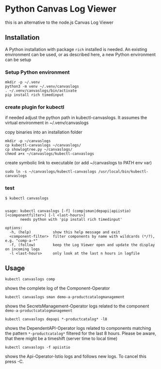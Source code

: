 # Python Canvas Log Viewer

this is an alternative to the node.js Canvas Log Viewer

## Installation

A Python installation with package `rich` installed is needed.
An existing environment can be used, or as described here,
a new Python environment can be setup

### Setup Python environment

```
mkdir -p ~/.venv
python3 -m venv ~/.venv/canvaslogs
. ~/.venv/canvaslogs/bin/activate
pip install rich timedinput
```

### create plugin for kubectl

if needed adjust the python path in kubectl-canvaslogs. 
It assumes the virtual environment in ~/.venv/canvaslogs

copy binaries into an installation folder

```
mkdir -p ~/canvaslogs
cp kubectl-canvaslogs ~/canvaslogs/
cp showlogtree.py ~/canvaslogs/
chmod a+x ~/canvaslogs/kubectl-canvaslogs
```

create symbolic link to executable (or add ~/canvaslogs to PATH env var)

```
sudo ln -s ~/canvaslogs/kubectl-canvaslogs /usr/local/bin/kubectl-canvaslogs
```

### test

```
$ kubectl canvaslogs


usage: kubectl canvaslogs [-f] (comp|sman|depapi|apiistio) [<componentfilter>] [-l <last-hours>]
       needs python with 'pip install rich timedinput'

options:
  -h, (help)          show this help message and exit
  <component-filter>  filter components by name with wildcards (*/?), e.g. "comp-a-*"
  -f, (follow)        keep the Log Viewer open and update the display on incoming logs
  -l <last-hours>     only look at the last n hours in logfile

```

## Usage

```
kubectl canvaslogs comp
```

shows the complete log of the Component-Operator

```
kubectl canvaslogs sman demo-a-productcatalogmanagement
```

shows the SecretsManagement-Operator logs related to the component `demo-a-productcatalogmanagement`

```
kubectl canvaslogs depapi *-productcatalog* -l8
```

shows the DependentAPI-Operator logs related to components matching the pattern `*-productcatalog*` filtered for the last 8 hours.
Please be aware, that there might be a timeshift (server time to local time)

```
kubectl canvaslogs -f apiistio 
```

shows the Api-Operator-Istio logs and follows new logs. To cancel this press <Ctrl>-C.




